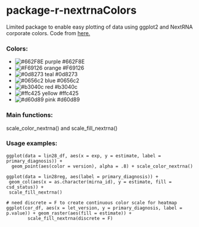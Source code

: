 # package-r-nextrnaColors

Limited package to enable easy plotting of data using ggplot2 and NextRNA corporate colors. Code from [here.](https://drsimonj.svbtle.com/creating-corporate-colour-palettes-for-ggplot2)

### Colors:
- ![#662F8E](https://via.placeholder.com/15/662F8E/000000?text=+)   purple  #662F8E
- ![#F69126](https://via.placeholder.com/15/F69126/000000?text=+)   orange  #F69126
- ![#0d8273](https://via.placeholder.com/15/0d8273/000000?text=+)   teal    #0d8273
- ![#0656c2](https://via.placeholder.com/15/0656c2/000000?text=+)   blue    #0656c2
- ![#b3040c](https://via.placeholder.com/15/b3040c/000000?text=+)   red     #b3040c
- ![#ffc425](https://via.placeholder.com/15/ffc425/000000?text=+)   yellow  #ffc425
- ![#d60d89](https://via.placeholder.com/15/d60d89/000000?text=+)   pink    #d60d89

### Main functions: 
scale_color_nextrna() and scale_fill_nextrna()

### Usage examples: 
```
ggplot(data = lin28_df, aes(x = exp, y = estimate, label = primary_diagnosis)) + 
  geom_point(aes(color = version), alpha = .8) + scale_color_nextrna()
          
ggplot(data = lin28reg, aes(label = primary_diagnosis)) +
 geom_col(aes(x = as.character(mirna_id), y = estimate, fill = csd_status)) +
 scale_fill_nextrna()

# need discrete = F to create continuous color scale for heatmap
ggplot(cor_df, aes(x = let_version, y = primary_diagnosis, label = p.value)) + geom_raster(aes(fill = estimate)) +
        scale_fill_nextrna(discrete = F)
```
